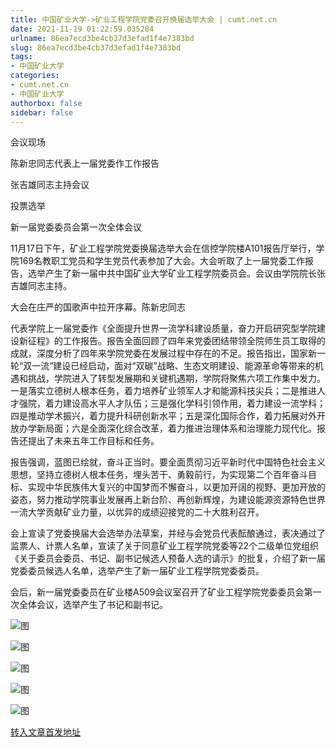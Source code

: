 ```yaml
---
title: 中国矿业大学->矿业工程学院党委召开换届选举大会 | cumt.net.cn
date: 2021-11-19 01:22:59.035284
urlname: 86ea7ecd3be4cb37d3efad1f4e7383bd
slug: 86ea7ecd3be4cb37d3efad1f4e7383bd
tags: 
- 中国矿业大学
categories:
- cumt.net.cn
- 中国矿业大学
authorbox: false
sidebar: false
---
```

会议现场

陈新忠同志代表上一届党委作工作报告

张吉雄同志主持会议

投票选举

新一届党委委员会第一次全体会议

11月17日下午，矿业工程学院党委换届选举大会在信控学院楼A101报告厅举行，学院169名教职工党员和学生党员代表参加了大会。大会听取了上一届党委工作报告，选举产生了新一届中共中国矿业大学矿业工程学院委员会。会议由学院院长张吉雄同志主持。

大会在庄严的国歌声中拉开序幕。陈新忠同志
<!--more-->
代表学院上一届党委作《全面提升世界一流学科建设质量，奋力开启研究型学院建设新征程》的工作报告。报告全面回顾了四年来党委团结带领全院师生员工取得的成就，深度分析了四年来学院党委在发展过程中存在的不足。报告指出，国家新一轮“双一流”建设已经启动，面对“双碳”战略、生态文明建设、能源革命等带来的机遇和挑战，学院进入了转型发展期和关键机遇期，学院将聚焦六项工作集中发力。一是落实立德树人根本任务，着力培养矿业领军人才和能源科技尖兵；二是推进人才强院，着力建设高水平人才队伍；三是强化学科引领作用，着力建设一流学科；四是推动学术振兴，着力提升科研创新水平；五是深化国际合作，着力拓展对外开放办学新局面；六是全面深化综合改革，着力推进治理体系和治理能力现代化。报告还提出了未来五年工作目标和任务。

报告强调，蓝图已绘就，奋斗正当时。要全面贯彻习近平新时代中国特色社会主义思想，坚持立德树人根本任务，埋头苦干、勇毅前行，为实现第二个百年奋斗目标、实现中华民族伟大复兴的中国梦而不懈奋斗，以更加开阔的视野、更加开放的姿态，努力推动学院事业发展再上新台阶、再创新辉煌，为建设能源资源特色世界一流大学贡献矿业力量，以优异的成绩迎接党的二十大胜利召开。

会上宣读了党委换届大会选举办法草案，并经与会党员代表酝酿通过，表决通过了监票人、计票人名单，宣读了关于同意矿业工程学院党委等22个二级单位党组织《关于委员会委员、书记、副书记候选人预备人选的请示》的批复，介绍了新一届党委委员候选人名单，选举产生了新一届矿业工程学院党委委员。

会后，新一届党委委员在矿业楼A509会议室召开了矿业工程学院党委委员会第一次全体会议，选举产生了书记和副书记。

![图](http://xwzx.cumt.edu.cn/_upload/article/images/df/59/4e3e2e4d476a8199db4f540708b3/f2ebfc8f-ecd6-4f04-abf8-ea9d94ba45f4.jpg)

![图](http://xwzx.cumt.edu.cn/_upload/article/images/df/59/4e3e2e4d476a8199db4f540708b3/f4938402-ed62-4265-9de2-84fd0e814369.jpg)

![图](http://xwzx.cumt.edu.cn/_upload/article/images/df/59/4e3e2e4d476a8199db4f540708b3/07add6c7-391b-41e4-9558-86e5daf787a1.jpg)

![图](http://xwzx.cumt.edu.cn/_upload/article/images/df/59/4e3e2e4d476a8199db4f540708b3/5b36c669-637b-4a7a-980b-96b4fc84b0dd.jpg)

![图](http://xwzx.cumt.edu.cn/_upload/article/images/df/59/4e3e2e4d476a8199db4f540708b3/1487767e-d2f2-4751-a792-0d8490ab861e.jpg)

[转入文章首发地址](http://xwzx.cumt.edu.cn/55/4b/c523a611659/page.htm)